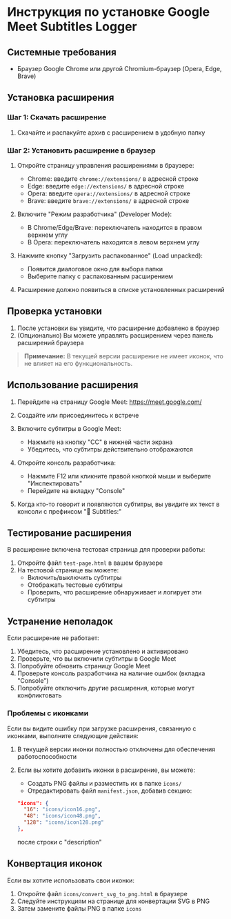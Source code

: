 # Инструкция по установке Google Meet Subtitles Logger

## Системные требования
- Браузер Google Chrome или другой Chromium-браузер (Opera, Edge, Brave)

## Установка расширения

### Шаг 1: Скачать расширение
1. Скачайте и распакуйте архив с расширением в удобную папку

### Шаг 2: Установить расширение в браузер
1. Откройте страницу управления расширениями в браузере:
   - Chrome: введите `chrome://extensions/` в адресной строке
   - Edge: введите `edge://extensions/` в адресной строке
   - Opera: введите `opera://extensions/` в адресной строке
   - Brave: введите `brave://extensions/` в адресной строке

2. Включите "Режим разработчика" (Developer Mode):
   - В Chrome/Edge/Brave: переключатель находится в правом верхнем углу
   - В Opera: переключатель находится в левом верхнем углу

3. Нажмите кнопку "Загрузить распакованное" (Load unpacked):
   - Появится диалоговое окно для выбора папки
   - Выберите папку с распакованным расширением

4. Расширение должно появиться в списке установленных расширений

## Проверка установки

1. После установки вы увидите, что расширение добавлено в браузер
2. (Опционально) Вы можете управлять расширением через панель расширений браузера

> **Примечание:** В текущей версии расширение не имеет иконок, что не влияет на его функциональность.

## Использование расширения

1. Перейдите на страницу Google Meet: https://meet.google.com/
2. Создайте или присоединитесь к встрече
3. Включите субтитры в Google Meet:
   - Нажмите на кнопку "CC" в нижней части экрана
   - Убедитесь, что субтитры действительно отображаются
   
4. Откройте консоль разработчика:
   - Нажмите F12 или кликните правой кнопкой мыши и выберите "Инспектировать"
   - Перейдите на вкладку "Console"
   
5. Когда кто-то говорит и появляются субтитры, вы увидите их текст в консоли с префиксом "📝 Subtitles:"

## Тестирование расширения

В расширение включена тестовая страница для проверки работы:

1. Откройте файл `test-page.html` в вашем браузере
2. На тестовой странице вы можете:
   - Включить/выключить субтитры
   - Отображать тестовые субтитры
   - Проверить, что расширение обнаруживает и логирует эти субтитры

## Устранение неполадок

Если расширение не работает:

1. Убедитесь, что расширение установлено и активировано
2. Проверьте, что вы включили субтитры в Google Meet
3. Попробуйте обновить страницу Google Meet
4. Проверьте консоль разработчика на наличие ошибок (вкладка "Console")
5. Попробуйте отключить другие расширения, которые могут конфликтовать

### Проблемы с иконками

Если вы видите ошибку при загрузке расширения, связанную с иконками, выполните следующие действия:

1. В текущей версии иконки полностью отключены для обеспечения работоспособности
2. Если вы хотите добавить иконки в расширение, вы можете:
   - Создать PNG файлы и разместить их в папке `icons/`
   - Отредактировать файл `manifest.json`, добавив секцию:
   
   ```json
   "icons": {
     "16": "icons/icon16.png",
     "48": "icons/icon48.png",
     "128": "icons/icon128.png"
   },
   ```
   
   после строки с "description"

## Конвертация иконок

Если вы хотите использовать свои иконки:

1. Откройте файл `icons/convert_svg_to_png.html` в браузере
2. Следуйте инструкциям на странице для конвертации SVG в PNG
3. Затем замените файлы PNG в папке `icons` 